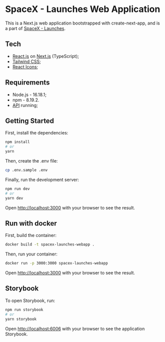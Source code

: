 # SpaceX - Launches Web Application
This is a Next.js web application bootstrapped with create-next-app, and is a part of [SpaceX - Launches](https://github.com/oluaptarso/spacex-launches).

## Tech
- [React.js](https://reactjs.org) on [Next.js](https://nextjs.org) (TypeScript);
- [Tailwind CSS](https://tailwindcss.com);
- [React Icons](https://react-icons.github.io/react-icons);

## Requirements
- Node.js - 16.18.1;
- npm - 8.19.2.
- [API](https://github.com/oluaptarso/spacex-launches-api) running;

## Getting Started

First, install the dependencies:
```bash
npm install
# or
yarn
```

Then, create the .env file:
```bash
cp .env.sample .env
```

Finally, run the development server:

```bash
npm run dev
# or
yarn dev
```

Open [http://localhost:3000](http://localhost:3000) with your browser to see the result.

## Run with docker

First, build the container:
```bash
docker build -t spacex-launches-webapp .
```

Then, run your container:
```bash
docker run -p 3000:3000 spacex-launches-webapp
```

Open [http://localhost:3000](http://localhost:3000) with your browser to see the result.

## Storybook
To open Storybook, run:
```bash
npm run storybook
# or
yarn storybook
```

Open [http://localhost:6006](http://localhost:6006) with your browser to see the application Storybook.
